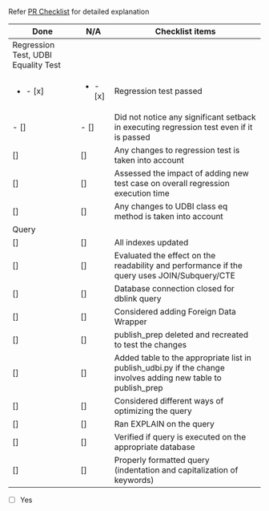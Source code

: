 Refer [PR Checklist](https://ushrauto-my.sharepoint.com/:w:/p/jclements/Ef22QBLV-k5CthT4nWSuxEkBOAJ5BlsOZOF7F-oSxTwpLg?e=paYIAx) for detailed explanation

|Done|N/A|Checklist items|
|-|-|-|
|Regression Test, UDBI Equality Test|
| <ul><li>- [x] </li></ul>| <ul><li>- [x] </li></ul> |Regression test passed|
|- []|- []|Did not notice any significant setback in executing regression test even if it is passed|
|[]|[]|Any changes to regression test is taken into account|
|[]|[]|Assessed the impact of adding new test case on overall regression execution time|
|[]|[]|Any changes to UDBI class eq method is taken into account|
|Query|
|[]|[]|All indexes updated|
|[]|[]|Evaluated the effect on the readability and performance if the query uses JOIN/Subquery/CTE|
|[]|[]|Database connection closed for dblink query|
|[]|[]|Considered adding Foreign Data Wrapper|
|[]|[]|publish_prep deleted and recreated to test the changes|
|[]|[]|Added table to the appropriate list in publish_udbi.py if the change involves adding new table to publish_prep|
|[]|[]|Considered different ways of optimizing the query|
|[]|[]|Ran EXPLAIN on the query|
|[]|[]|Verified if query is executed on the appropriate database|
|[]|[]|Properly formatted query (indentation and capitalization of keywords)|

- [ ] Yes
